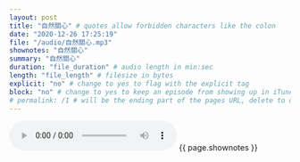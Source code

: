 ```yaml
---
layout: post
title: "自然關心" # quotes allow forbidden characters like the colon
date: "2020-12-26 17:25:19"
file: "/audio/自然關心.mp3"
shownotes: "自然關心"
summary: "自然關心"
duration: "file_duration" # audio length in min:sec
length: "file_length" # filesize in bytes
explicit: "no" # change to yes to flag with the explicit tag
block: "no" # change to yes to keep an episode from showing up in iTunes
# permalink: /1 # will be the ending part of the pages URL, delete to default to the title
---
```


<audio controls>
<source src="{{site.url}}{{site.baseurl}}{{ page.file }}" type="audio/x-mp3">
Your browser does not support the audio element.
</audio>
{{ page.shownotes }}
